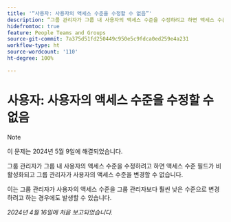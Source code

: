 ```yaml
---
title: '“사용자: 사용자의 액세스 수준을 수정할 수 없음”'
description: “그룹 관리자가 그룹 내 사용자의 액세스 수준을 수정하려고 하면 액세스 수준 필드가 비활성화되고 그룹 관리자가 사용자의 액세스 수준을 변경할 수 없습니다.”
hidefromtoc: true
feature: People Teams and Groups
source-git-commit: 7a375d51fd250449c950e5c9fdca0ed259e4a231
workflow-type: ht
source-wordcount: '110'
ht-degree: 100%

---
```



# 사용자: 사용자의 액세스 수준을 수정할 수 없음

>[!NOTE]
>
>이 문제는 2024년 5월 9일에 해결되었습니다.

그룹 관리자가 그룹 내 사용자의 액세스 수준을 수정하려고 하면 액세스 수준 필드가 비활성화되고 그룹 관리자가 사용자의 액세스 수준을 변경할 수 없습니다.

이는 그룹 관리자가 사용자의 액세스 수준을 그룹 관리자보다 훨씬 낮은 수준으로 변경하려고 하는 경우에도 발생할 수 있습니다.

_2024년 4월 16일에 처음 보고되었습니다._


